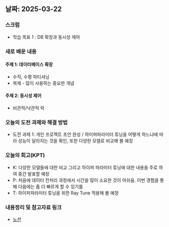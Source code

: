
## 날짜: 2025-03-22

### 스크럼
- 학습 목표 1 : DB 확장과 동시성 제어

### 새로 배운 내용
#### 주제 1: 데이터베이스 확장
- 수직, 수평 파티셔닝
- 복제 - 많이 사용하는 중요한 개념

#### 주제 2: 동시성 제어
- 비관적/낙관적 락

### 오늘의 도전 과제와 해결 방법
- 도전 과제 1: 개인 프로젝트 초안 완성 / 하이퍼파라미터 튜닝을 어떻게 하느냐에 따라 성능이 달라지는 것을 확인, 또한 다양한 모델로 비교해 볼 예정

### 오늘의 회고(KPT)
- K: 다양한 모델들에 대한 비교 그리고 하이퍼 파라미터 튜닝에 대한 내용을 주로 하여 중간 발표할 예정
- P: 처음에 데이터 전처리 과정에서 시간을 많이 소요한 것이 아쉬움. 이번 경험을 통해 다음에는 좀 더 빠르게 할 수 있기를
- T: 하이퍼파라미터 튜닝을 위한 Ray Tune 적용해 볼 예정

### 내용정리 및 참고자료 링크
- [노션](https://grizzly-crater-c04.notion.site/250322-5-1bd75a6ebc0a8054a066de60cbf6bada?pvs=4) 
